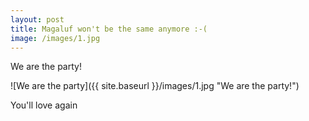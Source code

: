 ```yaml
---
layout: post
title: Magaluf won't be the same anymore :-(
image: /images/1.jpg
---
```


We are the party!

![We are the party]({{ site.baseurl }}/images/1.jpg "We are the party!")

You'll love again